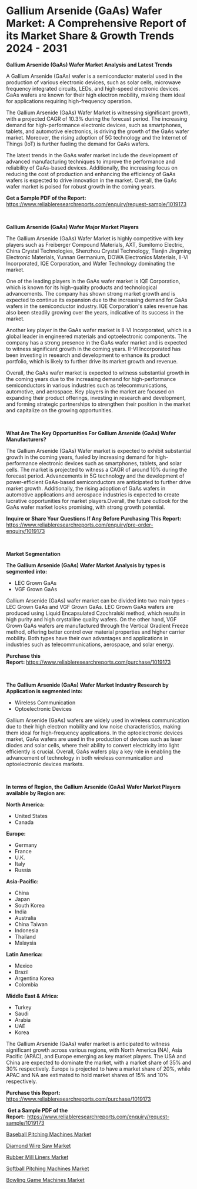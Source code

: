 <p><h1>Gallium Arsenide (GaAs) Wafer Market: A Comprehensive Report of its Market Share & Growth Trends 2024 - 2031</h1></p><p><strong>Gallium Arsenide (GaAs) Wafer Market Analysis and Latest Trends</strong></p>
<p><p>A Gallium Arsenide (GaAs) wafer is a semiconductor material used in the production of various electronic devices, such as solar cells, microwave frequency integrated circuits, LEDs, and high-speed electronic devices. GaAs wafers are known for their high electron mobility, making them ideal for applications requiring high-frequency operation.</p><p>The Gallium Arsenide (GaAs) Wafer Market is witnessing significant growth, with a projected CAGR of 10.3% during the forecast period. The increasing demand for high-performance electronic devices, such as smartphones, tablets, and automotive electronics, is driving the growth of the GaAs wafer market. Moreover, the rising adoption of 5G technology and the Internet of Things (IoT) is further fueling the demand for GaAs wafers.</p><p>The latest trends in the GaAs wafer market include the development of advanced manufacturing techniques to improve the performance and reliability of GaAs-based devices. Additionally, the increasing focus on reducing the cost of production and enhancing the efficiency of GaAs wafers is expected to drive innovation in the market. Overall, the GaAs wafer market is poised for robust growth in the coming years.</p></p>
<p><strong>Get a Sample PDF of the Report:&nbsp;</strong> <a href="https://www.reliableresearchreports.com/enquiry/request-sample/1019173">https://www.reliableresearchreports.com/enquiry/request-sample/1019173</a></p>
<p>&nbsp;</p>
<p><strong>Gallium Arsenide (GaAs) Wafer Major Market Players</strong></p>
<p><p>The Gallium Arsenide (GaAs) Wafer Market is highly competitive with key players such as Freiberger Compound Materials, AXT, Sumitomo Electric, China Crystal Technologies, Shenzhou Crystal Technology, Tianjin Jingming Electronic Materials, Yunnan Germanium, DOWA Electronics Materials, II-VI Incorporated, IQE Corporation, and Wafer Technology dominating the market.</p><p>One of the leading players in the GaAs wafer market is IQE Corporation, which is known for its high-quality products and technological advancements. The company has shown strong market growth and is expected to continue its expansion due to the increasing demand for GaAs wafers in the semiconductor industry. IQE Corporation's sales revenue has also been steadily growing over the years, indicative of its success in the market.</p><p>Another key player in the GaAs wafer market is II-VI Incorporated, which is a global leader in engineered materials and optoelectronic components. The company has a strong presence in the GaAs wafer market and is expected to witness significant growth in the coming years. II-VI Incorporated has been investing in research and development to enhance its product portfolio, which is likely to further drive its market growth and revenue.</p><p>Overall, the GaAs wafer market is expected to witness substantial growth in the coming years due to the increasing demand for high-performance semiconductors in various industries such as telecommunications, automotive, and aerospace. Key players in the market are focused on expanding their product offerings, investing in research and development, and forming strategic partnerships to strengthen their position in the market and capitalize on the growing opportunities.</p></p>
<p>&nbsp;</p>
<p><strong>What Are The Key Opportunities For Gallium Arsenide (GaAs) Wafer Manufacturers?</strong></p>
<p><p>The Gallium Arsenide (GaAs) Wafer market is expected to exhibit substantial growth in the coming years, fueled by increasing demand for high-performance electronic devices such as smartphones, tablets, and solar cells. The market is projected to witness a CAGR of around 10% during the forecast period. Advancements in 5G technology and the development of power-efficient GaAs-based semiconductors are anticipated to further drive market growth. Additionally, the rising adoption of GaAs wafers in automotive applications and aerospace industries is expected to create lucrative opportunities for market players.Overall, the future outlook for the GaAs wafer market looks promising, with strong growth potential.</p></p>
<p><strong>Inquire or Share Your Questions If Any Before Purchasing This Report:</strong> <a href="https://www.reliableresearchreports.com/enquiry/pre-order-enquiry/1019173">https://www.reliableresearchreports.com/enquiry/pre-order-enquiry/1019173</a></p>
<p>&nbsp;</p>
<p><strong>Market Segmentation</strong></p>
<p><strong>The Gallium Arsenide (GaAs) Wafer Market Analysis by types is segmented into:</strong></p>
<p><ul><li>LEC Grown GaAs</li><li>VGF Grown GaAs</li></ul></p>
<p><p>Gallium Arsenide (GaAs) wafer market can be divided into two main types - LEC Grown GaAs and VGF Grown GaAs. LEC Grown GaAs wafers are produced using Liquid Encapsulated Czochralski method, which results in high purity and high crystalline quality wafers. On the other hand, VGF Grown GaAs wafers are manufactured through the Vertical Gradient Freeze method, offering better control over material properties and higher carrier mobility. Both types have their own advantages and applications in industries such as telecommunications, aerospace, and solar energy.</p></p>
<p><strong>Purchase this Report:&nbsp;</strong><a href="https://www.reliableresearchreports.com/purchase/1019173">https://www.reliableresearchreports.com/purchase/1019173</a></p>
<p>&nbsp;</p>
<p><strong>The Gallium Arsenide (GaAs) Wafer Market Industry Research by Application is segmented into:</strong></p>
<p><ul><li>Wireless Communication</li><li>Optoelectronic Devices</li></ul></p>
<p><p>Gallium Arsenide (GaAs) wafers are widely used in wireless communication due to their high electron mobility and low noise characteristics, making them ideal for high-frequency applications. In the optoelectronic devices market, GaAs wafers are used in the production of devices such as laser diodes and solar cells, where their ability to convert electricity into light efficiently is crucial. Overall, GaAs wafers play a key role in enabling the advancement of technology in both wireless communication and optoelectronic devices markets.</p></p>
<p>&nbsp;</p>
<p><strong>In terms of Region, the Gallium Arsenide (GaAs) Wafer Market Players available by Region are:</strong></p>
<p>
    <p> <strong> North America: </strong>
        <ul>
            <li>United States</li>
            <li>Canada</li>
        </ul>
        </p> 
    <p> <strong> Europe: </strong>
        <ul>
            <li>Germany</li>
            <li>France</li>
            <li>U.K.</li>
            <li>Italy</li>
            <li>Russia</li>
        </ul>
        </p> 
    <p> <strong> Asia-Pacific: </strong>
        <ul>
            <li>China</li>
            <li>Japan</li>
            <li>South Korea</li>
            <li>India</li>
            <li>Australia</li>
            <li>China Taiwan</li>
            <li>Indonesia</li>
            <li>Thailand</li>
            <li>Malaysia</li>
        </ul>
        </p> 
    <p> <strong> Latin America: </strong>
        <ul>
            <li>Mexico</li>
            <li>Brazil</li>
            <li>Argentina Korea</li>
            <li>Colombia</li>
        </ul>
        </p> 
    <p> <strong> Middle East & Africa: </strong>
        <ul>
            <li>Turkey</li>
            <li>Saudi</li>
            <li>Arabia</li>
            <li>UAE</li>
            <li>Korea</li>
        </ul>
    </p>
    </p>
<p><p>The Gallium Arsenide (GaAs) wafer market is anticipated to witness significant growth across various regions, with North America (NA), Asia Pacific (APAC), and Europe emerging as key market players. The USA and China are expected to dominate the market, with a market share of 35% and 30% respectively. Europe is projected to have a market share of 20%, while APAC and NA are estimated to hold market shares of 15% and 10% respectively.</p></p>
<p><strong>Purchase this Report: </strong><a href="https://www.reliableresearchreports.com/purchase/1019173">https://www.reliableresearchreports.com/purchase/1019173</a></p>
<p>&nbsp;<strong>Get a Sample PDF of the Report:&nbsp;&nbsp;</strong><a href="https://www.reliableresearchreports.com/enquiry/request-sample/1019173">https://www.reliableresearchreports.com/enquiry/request-sample/1019173</a></p>
<p><strong></strong></p>
<p><p><a href="https://medium.com/@patriciaknight1961/baseball-pitching-machines-market-the-key-to-successful-business-strategy-forecast-till-2031-223ac07302af">Baseball Pitching Machines Market</a></p><p><a href="https://medium.com/@lisastevens48/diamond-wire-saw-market-the-key-to-successful-business-strategy-forecast-till-2031-8a5298284b0b">Diamond Wire Saw Market</a></p><p><a href="https://medium.com/@timothychapman46/rubber-mill-liners-market-size-reveals-the-best-marketing-channels-in-global-industry-18ba33a07b12">Rubber Mill Liners Market</a></p><p><a href="https://medium.com/@patriciaknight1961/softball-pitching-machines-market-outlook-industry-overview-and-forecast-2024-to-2031-5a8a7328fc7e">Softball Pitching Machines Market</a></p><p><a href="https://medium.com/@lisastevens48/bowling-game-machines-market-size-cagr-trends-2024-2030-4fb9e51a2521">Bowling Game Machines Market</a></p></p>